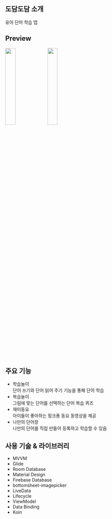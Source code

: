 ## **도담도담 소개**
유아 단어 학습 앱

## **Preview**
<img src="https://user-images.githubusercontent.com/54346589/82764141-ae28d680-9e47-11ea-92bc-58893f466684.gif" width="25%">&nbsp;&nbsp;<img src="https://user-images.githubusercontent.com/54346589/82764147-b97c0200-9e47-11ea-9e8c-7abe4ef8b97d.gif" width="25%">

## **주요 기능**
- 학습놀이<br>
단어 쓰기와 단어 읽어 주기 기능을 통해 단어 학습
- 복습놀이<br>
그림에 맞는 단어를 선택하는 단어 복습 퀴즈
- 재미동요<br>
아이들이 좋아하는 핑크퐁 동요 동영상을 제공
- 나만의 단어장<br>
나만의 단어를 직접 만들어 등록하고 학습할 수 있음

## **사용 기술 & 라이브러리**
- MVVM
- Glide
- Room Database
- Material Design
- Firebase Database
- bottomsheet-imagepicker
- LiveData
- Lifecycle
- ViewModel
- Data Binding
- Koin
